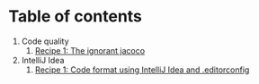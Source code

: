 # Table of contents

1. Code quality
    1. [Recipe 1: The ignorant jacoco](the_ignorant_jacoco.md)
1. IntelliJ Idea
    1. [Recipe 1: Code format using IntelliJ Idea and .editorconfig](idea_code_format_with_editorconfig.md)

